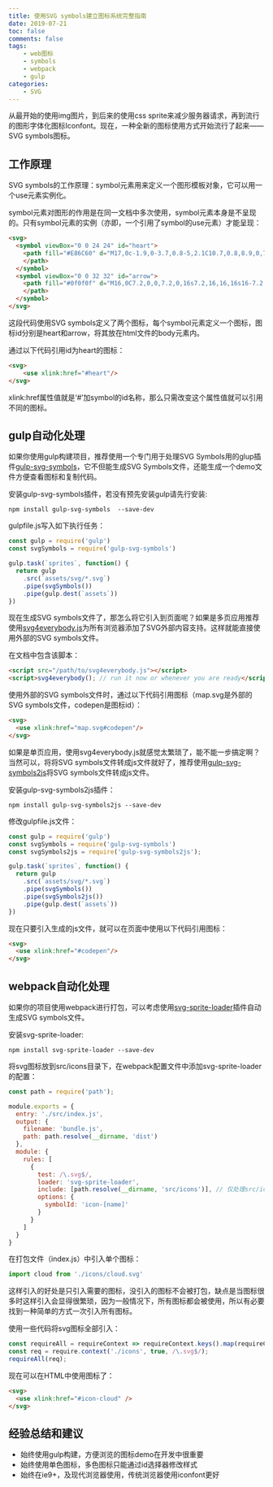 ```yaml
---
title: 使用SVG symbols建立图标系统完整指南
date: 2019-07-21
toc: false
comments: false
tags:
    - web图标
    - symbols
    - webpack
    - gulp
categories:
    - SVG
---
```


从最开始的使用img图片，到后来的使用css sprite来减少服务器请求，再到流行的图形字体化图标Iconfont。现在，一种全新的图标使用方式开始流行了起来——SVG symbols图标。

<!--more-->

## 工作原理

SVG symbols的工作原理：symbol元素用来定义一个图形模板对象，它可以用一个use元素实例化。

symbol元素对图形的作用是在同一文档中多次使用，symbol元素本身是不呈现的。只有symbol元素的实例（亦即，一个引用了symbol的use元素）才能呈现：
```html
<svg>
  <symbol viewBox="0 0 24 24" id="heart">
    <path fill="#E86C60" d="M17,0c-1.9,0-3.7,0.8-5,2.1C10.7,0.8,8.9,0,7,0C3.1,0,0,3.1,0,7c0,6.4,10.9,15.4,11.4,15.8 c0.2,0.2,0.4,0.2,0.6,0.2s0.4-0.1,0.6-0.2C13.1,22.4,24,13.4,24,7C24,3.1,20.9,0,17,0z">
    </path>
  </symbol>
  <symbol viewBox="0 0 32 32" id="arrow">
    <path fill="#0f0f0f" d="M16,0C7.2,0,0,7.2,0,16s7.2,16,16,16s16-7.2,16-16S24.8,0,16,0z M22.8,13.6l-6,8C16.6,21.9,16.3,22,16,22 s-0.6-0.1-0.8-0.4l-6-8c-0.2-0.3-0.3-0.7-0.1-1S9.6,12,10,12h12c0.4,0,0.7,0.2,0.9,0.6S23,13.3,22.8,13.6z">
    </path>
  </symbol>
</svg>
```
这段代码使用SVG symbols定义了两个图标，每个symbol元素定义一个图标，图标id分别是heart和arrow，将其放在html文件的body元素内。

通过以下代码引用id为heart的图标：
```html
<svg>
    <use xlink:href="#heart"/>
</svg>
```
xlink:href属性值就是‘#’加symbol的id名称，那么只需改变这个属性值就可以引用不同的图标。

## gulp自动化处理

如果你使用gulp构建项目，推荐使用一个专门用于处理SVG Symbols用的glup插件[gulp-svg-symbols](https://github.com/Hiswe/gulp-svg-symbols)，它不但能生成SVG Symbols文件，还能生成一个demo文件方便查看图标和复制代码。

安装gulp-svg-symbols插件，若没有预先安装gulp请先行安装:
```
npm install gulp-svg-symbols  --save-dev
```

gulpfile.js写入如下执行任务：
```js
const gulp = require('gulp')
const svgSymbols = require('gulp-svg-symbols')

gulp.task(`sprites`, function() {
  return gulp
    .src(`assets/svg/*.svg`)
    .pipe(svgSymbols())
    .pipe(gulp.dest(`assets`))
})
```
现在生成SVG symbols文件了，那怎么将它引入到页面呢？如果是多页应用推荐使用[svg4everybody.js](https://www.npmjs.com/package/svg4everybody)为所有浏览器添加了SVG外部内容支持。这样就能直接使用外部的SVG symbols文件。

在文档中包含该脚本：
```html
<script src="/path/to/svg4everybody.js"></script>
<script>svg4everybody(); // run it now or whenever you are ready</script> 
```

使用外部的SVG symbols文件时，通过以下代码引用图标（map.svg是外部的SVG symbols文件，codepen是图标id）：
```html
<svg>
  <use xlink:href="map.svg#codepen"/>
</svg>
```

如果是单页应用，使用svg4everybody.js就感觉太繁琐了，能不能一步搞定啊？当然可以，将将SVG symbols文件转成js文件就好了，推荐使用[gulp-svg-symbols2js](https://www.npmjs.com/package/gulp-svg-symbols2js)将SVG symbols文件转成js文件。

安装gulp-svg-symbols2js插件：
```
npm install gulp-svg-symbols2js --save-dev
```

修改gulpfile.js文件：
```js
const gulp = require('gulp')
const svgSymbols = require('gulp-svg-symbols')
const svgSymbols2js = require('gulp-svg-symbols2js');

gulp.task(`sprites`, function() {
  return gulp
    .src(`assets/svg/*.svg`)
    .pipe(svgSymbols())
    .pipe(svgSymbols2js())
    .pipe(gulp.dest(`assets`))
})
```

现在只要引入生成的js文件，就可以在页面中使用以下代码引用图标：
```html
<svg>
  <use xlink:href="#codepen"/>
</svg>
```

## webpack自动化处理

如果你的项目使用webpack进行打包，可以考虑使用[svg-sprite-loader](https://github.com/kisenka/svg-sprite-loader)插件自动生成SVG symbols文件。

安装svg-sprite-loader:
```
npm install svg-sprite-loader --save-dev
```

将svg图标放到src/icons目录下，在webpack配置文件中添加svg-sprite-loader的配置：
```js
const path = require('path');

module.exports = {
  entry: './src/index.js',
  output: {
    filename: 'bundle.js',
    path: path.resolve(__dirname, 'dist')
  },
  module: {
    rules: [
      {
        test: /\.svg$/,
        loader: 'svg-sprite-loader',
        include: [path.resolve(__dirname, 'src/icons')], // 仅处理src/icons目录下的svg文件
        options: {
          symbolId: 'icon-[name]'
        }
      }
    ]
  }
}
```

在打包文件（index.js）中引入单个图标：
```js
import cloud from './icons/cloud.svg'
```
这样引入的好处是只引入需要的图标，没引入的图标不会被打包，缺点是当图标很多时这样引入会显得很繁琐，因为一般情况下，所有图标都会被使用，所以有必要找到一种简单的方式一次引入所有图标。

使用一些代码将svg图标全部引入：
```js
const requireAll = requireContext => requireContext.keys().map(requireContext);
const req = require.context('./icons', true, /\.svg$/);
requireAll(req);
```

现在可以在HTML中使用图标了：
```html
<svg>
  <use xlink:href="#icon-cloud" />
</svg>
```

## 经验总结和建议

* 始终使用gulp构建，方便浏览的图标demo在开发中很重要
* 始终使用单色图标，多色图标只能通过id选择器修改样式
* 始终在ie9+，及现代浏览器使用，传统浏览器使用iconfont更好

